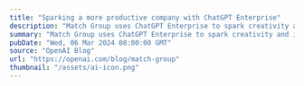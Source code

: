 ```yaml
---
title: "Sparking a more productive company with ChatGPT Enterprise"
description: "Match Group uses ChatGPT Enterprise to spark creativity and impact."
summary: "Match Group uses ChatGPT Enterprise to spark creativity and impact."
pubDate: "Wed, 06 Mar 2024 08:00:00 GMT"
source: "OpenAI Blog"
url: "https://openai.com/blog/match-group"
thumbnail: "/assets/ai-icon.png"
---
```


